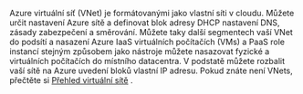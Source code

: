 Azure virtuální síť (VNet) je formátovanými jako vlastní síti v cloudu. Můžete určit nastavení Azure sítě a definovat blok adresy DHCP nastavení DNS, zásady zabezpečení a směrování. Můžete taky další segmentech vaší VNet do podsítí a nasazení Azure IaaS virtuálních počítačích (VMs) a PaaS role instancí stejným způsobem jako nástroje můžete nasazovat fyzické a virtuálních počítačích do místního datacentra. V podstatě můžete rozbalit vaší sítě na Azure uvedení bloků vlastní IP adresu. Pokud znáte není VNets, přečtěte si [Přehled virtuální sítě](../articles/virtual-network/virtual-networks-overview.md) .

